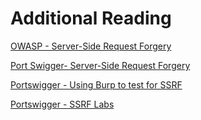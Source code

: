 # Additional Reading

[OWASP - Server-Side Request Forgery](https://cheatsheetseries.owasp.org/cheatsheets/Server_Side_Request_Forgery_Prevention_Cheat_Sheet.html)

[Port Swigger- Server-Side Request Forgery](https://portswigger.net/web-security/ssrf)

[Portswigger - Using Burp to test for SSRF](https://portswigger.net/burp/documentation/desktop/testing-workflow/ssrf)

[Portswigger - SSRF Labs](https://portswigger.net/web-security/all-labs#server-side-request-forgery-ssrf)

